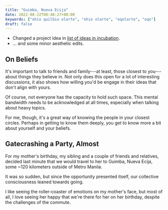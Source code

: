 ```yaml
---
title: "Guimba, Nueva Ecija"
date: 2022-08-22T08:48:27+08:00
keywords: ["ohio quilbio olarte", "ohio olarte", "oqolarte", "oqo"]
draft: false
---
```

- Changed a project idea in [list of ideas in incubation](/di-why).
- ... and some minor aesthetic edits.

## On Beliefs

It's important to talk to friends and family---at least,
those closest to you---about things they believe in.
Not only does this open for a lot of interesting discussions,
it also shows how willing you'd be engage in their ideas
that don't align with yours.

Of course, not everyone has the capacity to hold such space.
This mental bandwidth needs to be acknowledged at all times,
especially when talking about heavy topics.

For me, though, it's a great way of knowing the people in your closest circles.
Perhaps in getting to know them deeply,
you get to know more a bit about yourself and your beliefs.

## Gatecrashing a Party, Almost

For my mother's birthday,
my sibling and a couple of friends and relatives,
decided last minute that we would travel to her to
Guimba, Nueva Ecija,
some ~120 kilometers outside of Metro Manila.

It was so sudden,
but since the opportunity presented itself,
our collective consciousness leaned towards going.

I like seeing the roller-coaster of emotions on my mother's face,
but most of all, I love seeing her happy that we're there for her
on her birthday,
despite the challenges of the commute.

